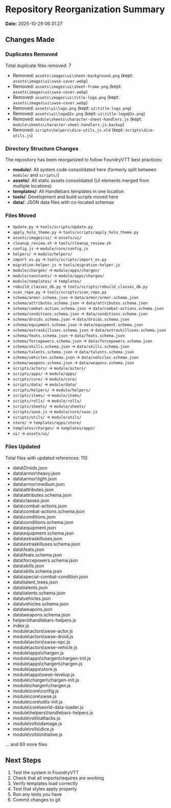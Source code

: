 # Repository Reorganization Summary

**Date:** 2025-10-29 06:31:27

## Changes Made

### Duplicates Removed

Total duplicate files removed: 7

- Removed: `assets\images\ui\sheet-background.png` (kept: `assets\images\ui\swse-cover.webp`)
- Removed: `assets\images\ui\sheet-frame.png` (kept: `assets\images\ui\swse-cover.webp`)
- Removed: `assets\images\ui\title-logo.png` (kept: `assets\images\ui\swse-cover.webp`)
- Removed: `assets\ui\logo.png` (kept: `ui\title-logo.png`)
- Removed: `assets\ui\logo@2x.png` (kept: `ui\title-logo@2x.png`)
- Removed: `module\sheets\character-sheet-handlers.js` (kept: `module\sheets\character-sheet-handlers.js.backup`)
- Removed: `scripts\helpers\dice-utils.js.old` (kept: `scripts\dice-utils.js`)

### Directory Structure Changes

The repository has been reorganized to follow FoundryVTT best practices:

- **module/**: All system code consolidated here (formerly split between `module/` and `scripts/`)
- **assets/**: All static assets consolidated (UI elements merged from multiple locations)
- **templates/**: All Handlebars templates in one location
- **tools/**: Development and build scripts moved here
- **data/**: JSON data files with co-located schemas

### Files Moved

- `Update.py` → `tools/scripts/Update.py`
- `apply_holo_theme.py` → `tools/scripts/apply_holo_theme.py`
- `assets/images/ui/` → `assets/ui/`
- `cleanup_review.sh` → `tools/cleanup_review.sh`
- `config.js` → `module/core/config.js`
- `helpers/` → `module/helpers/`
- `import os.py` → `tools/scripts/import_os.py`
- `migration-helper.js` → `tools/migration-helper.js`
- `module/chargen/` → `module/apps/chargen/`
- `module/constants/` → `module/apps/chargen/`
- `module/templates/` → `templates/`
- `rebuild_classes_db.py` → `tools/scripts/rebuild_classes_db.py`
- `scan_repo.py` → `tools/scripts/scan_repo.py`
- `schema/armor.schema.json` → `data/armor/armor.schema.json`
- `schema/attributes.schema.json` → `data/attributes.schema.json`
- `schema/combat-action.schema.json` → `data/combat-actions.schema.json`
- `schema/conditions.schema.json` → `data/conditions.schema.json`
- `schema/droids.schema.json` → `data/droids.schema.json`
- `schema/equipment.schema.json` → `data/equipment.schema.json`
- `schema/extraskilluses.schema.json` → `data/extraskilluses.schema.json`
- `schema/feats.schema.json` → `data/feats.schema.json`
- `schema/forcepowers.schema.json` → `data/forcepowers.schema.json`
- `schema/skills.schema.json` → `data/skills.schema.json`
- `schema/talents.schema.json` → `data/talents.schema.json`
- `schema/vehicles.schema.json` → `data/vehicles.schema.json`
- `schema/weapons.schema.json` → `data/weapons.schema.json`
- `scripts/actors/` → `module/actors/`
- `scripts/apps/` → `module/apps/`
- `scripts/core/` → `module/core/`
- `scripts/data/` → `module/data/`
- `scripts/helpers/` → `module/helpers/`
- `scripts/items/` → `module/items/`
- `scripts/rolls/` → `module/rolls/`
- `scripts/sheets/` → `module/sheets/`
- `scripts/swse.js` → `module/core/swse.js`
- `scripts/utils/` → `module/utils/`
- `store/` → `templates/apps/store/`
- `templates/chargen/` → `templates/apps/`
- `ui/` → `assets/ui/`


### Files Updated

Total files with updated references: 110

- data\Droids.json
- data\armor\heavy.json
- data\armor\light.json
- data\armor\medium.json
- data\attributes.json
- data\attributes.schema.json
- data\classes.json
- data\combat-actions.json
- data\combat-actions.schema.json
- data\conditions.json
- data\conditions.schema.json
- data\equipment.json
- data\equipment.schema.json
- data\extraskilluses.json
- data\extraskilluses.schema.json
- data\feats.json
- data\feats.schema.json
- data\forcepowers.schema.json
- data\skills.json
- data\skills.schema.json
- data\special-combat-condition.json
- data\talent_trees.json
- data\talents.json
- data\talents.schema.json
- data\vehicles.json
- data\vehicles.schema.json
- data\weapons.json
- data\weapons.schema.json
- helpers\handlebars-helpers.js
- index.js
- module\actors\swse-actor.js
- module\actors\swse-droid.js
- module\actors\swse-npc.js
- module\actors\swse-vehicle.js
- module\apps\chargen.js
- module\apps\chargen\chargen-init.js
- module\apps\chargen\chargen.js
- module\apps\store.js
- module\apps\swse-levelup.js
- module\chargen\chargen-init.js
- module\chargen\chargen.js
- module\core\config.js
- module\core\swse.js
- module\core\utils-init.js
- module\core\world-data-loader.js
- module\helpers\handlebars-helpers.js
- module\rolls\attacks.js
- module\rolls\damage.js
- module\rolls\dice.js
- module\rolls\initiative.js

... and 60 more files


## Next Steps

1. Test the system in FoundryVTT
2. Check that all imports/requires are working
3. Verify templates load correctly
4. Test that styles apply properly
5. Run any tests you have
6. Commit changes to git
